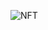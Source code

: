 ![NFT](https://github.com/kinjalpipaliya/SuperCoin/assets/52915562/b4e3d5d1-8842-4928-842a-6e00b3043358)
